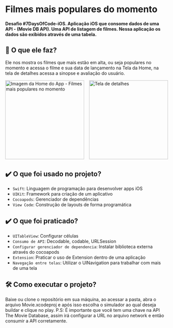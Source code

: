 
 # Filmes mais populares do momento
 #### Desafio #7DaysOfCode-iOS. Aplicação iOS que consome dados de uma API - (Movie DB API). Uma API de listagem de filmes. Nessa aplicação os dados são exibidos através de uma tabela.


## 🔨 O que ele faz? 
Ele nos mostra os filmes que mais estão em alta, ou seja populares no momento e acessa o filme e sua data de lançamento na Tela da Home, na tela de detalhes acessa a sinopse e avaliação do usuário.

<div style="display: flex; gap: 1rem; margin-bottom: 2rem;">
<img src= "https://user-images.githubusercontent.com/83964472/213833727-324cecff-bd63-494a-80a0-564fc12bd5ce.png" width="250" alt="Imagem da Home do App - Filmes mais populares no momento">
<img src="https://user-images.githubusercontent.com/83964472/213835295-32e17159-6eed-4e14-a1a0-4532f76886d1.png" width="250" alt="Tela de detalhes">
</div>

## ✔️ O que foi usado no projeto?

- `Swift`: Linguagem de programação para desenvolver apps iOS
- `UIKit`: Framework para criação de um aplicativo
- `Cocoapods`: Gerenciador de dependências
- `View Code`: Construção de layouts de forma programática

## ✔️ O que foi praticado?
- `UITableView`: Configurar células
- `Consumo de API`: Decodable, codable, URLSession
- `Configurar gerenciador de dependencia`: Instalar biblioteca externa através do cocoapods
- `Extension`: Praticar o uso de Extension dentro de uma aplicação
- `Navegação entre telas`: Utilizar o UINavigation para trabalhar com mais de uma tela

## 🛠️ Como executar o projeto?

Baixe ou clone o repositório em sua máquina, ao acessar a pasta, abra o arquivo Movie.xcodeproj e após isso escolha o simulador ao qual deseja buildar e clique no play.
P.S: É importante que você tem uma chave na API The Movie Database, assim irá configurar a URL no arquivo network e então consumir a API corretamente.
